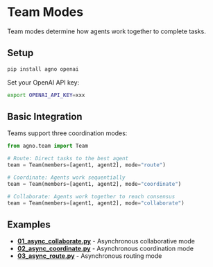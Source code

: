 # Team Modes

Team modes determine how agents work together to complete tasks.

## Setup

```bash
pip install agno openai
```

Set your OpenAI API key:
```bash
export OPENAI_API_KEY=xxx
```

## Basic Integration

Teams support three coordination modes:

```python
from agno.team import Team

# Route: Direct tasks to the best agent
team = Team(members=[agent1, agent2], mode="route")

# Coordinate: Agents work sequentially 
team = Team(members=[agent1, agent2], mode="coordinate")

# Collaborate: Agents work together to reach consensus
team = Team(members=[agent1, agent2], mode="collaborate")
```

## Examples

- **[01_async_collaborate.py](./01_async_collaborate.py)** - Asynchronous collaborative mode
- **[02_async_coordinate.py](./02_async_coordinate.py)** - Asynchronous coordination mode
- **[03_async_route.py](./03_async_route.py)** - Asynchronous routing mode
